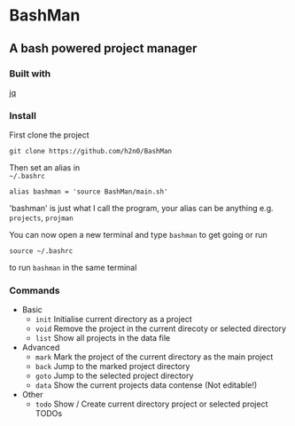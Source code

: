 # BashMan

## A bash powered project manager

### Built with

[jq](https://github.com/stedolan/jq)

### Install
First clone the project

```
git clone https://github.com/h2n0/BashMan
```

Then set an alias in  
`~/.bashrc`

```
alias bashman = 'source BashMan/main.sh'
```
'bashman' is just what I call the program, your alias can be anything e.g. `projects`, `projman`

You can now open a new terminal and type `bashman` to get going or
run 
```
source ~/.bashrc
``` 
to run `bashman` in the same terminal


### Commands
- Basic
    - `init` Initialise current directory as a project
    - `void` Remove the project in the current direcoty or selected directory
    - `list` Show all projects in the data file
- Advanced
    - `mark` Mark the project of the current directory as the main project
    - `back` Jump to the marked project directory
    - `goto` Jump to the selected project directory
    - `data` Show the current projects data contense (Not editable!)
- Other
    - `todo` Show / Create current directory project or selected project TODOs